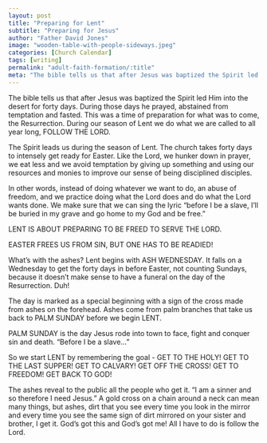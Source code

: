 ```yaml
---
layout: post
title: "Preparing for Lent"
subtitle: "Preparing for Jesus"
author: "Father David Jones"
image: "wooden-table-with-people-sideways.jpeg"
categories: [Church Calendar]
tags: [writing]
permalink: "adult-faith-formation/:title"
meta: "The bible tells us that after Jesus was baptized the Spirit led Him into the desert for forty days. During those days he prayed, abstained from temptation and fasted. This was a time of preparation for what was to come, the Resurrection. During our season of Lent we do what we are called to all year long, FOLLOW THE LORD."
---
```

The bible tells us that after Jesus was baptized the Spirit led Him into the desert for forty days. During those days he prayed, abstained from temptation and fasted. This was a time of preparation for what was to come, the Resurrection. During our season of Lent we do what we are called to all year long, FOLLOW THE LORD.
<!--more-->

The Spirit leads us during the season of Lent. The church takes forty days to intensely get ready for Easter. Like the Lord, we hunker down in prayer, we eat less and we avoid temptation by giving up something and using our resources and monies to improve our sense of being disciplined disciples.

In other words, instead of doing whatever we want to do, an abuse of freedom, and we practice doing what the Lord does and do what the Lord wants done. We make sure that we can sing the lyric “before I be a slave, I’ll be buried in my grave and go home to my God and be free.”

LENT IS ABOUT PREPARING TO BE FREED TO SERVE THE LORD.

EASTER FREES US FROM SIN, BUT ONE HAS TO BE READIED!

What’s with the ashes? Lent begins with ASH WEDNESDAY. It falls on a Wednesday to get the forty days in before Easter, not counting Sundays, because it doesn’t make sense to have a funeral on the day of the Resurrection. Duh!

The day is marked as a special beginning with a sign of the cross made from ashes on the forehead. Ashes come from palm branches that take us back to PALM SUNDAY before we begin LENT.

PALM SUNDAY is the day Jesus rode into town to face, fight and conquer sin and death. “Before I be a slave…”

So we start LENT by remembering the goal - GET TO THE HOLY! GET TO THE LAST SUPPER! GET TO CALVARY! GET OFF THE CROSS! GET TO FREEDOM! GET BACK TO GOD!

The ashes reveal to the public all the people who get it. “I am a sinner and so therefore I need Jesus.” A gold cross on a chain around a neck can mean many things, but ashes, dirt that you see every time you look in the mirror and every time you see the same sign of dirt mirrored on your sister and brother, I get it. God’s got this and God’s got me! All I have to do is follow the Lord.